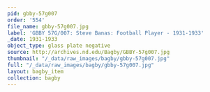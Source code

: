 ```yaml
---
pid: gbby-57g007
order: '554'
file_name: gbby-57g007.jpg
label: 'GBBY 57G/007: Steve Banas: Football Player - 1931-1933'
_date: 1931-1933
object_type: glass plate negative
source: http://archives.nd.edu/Bagby/GBBY-57g007.jpg
thumbnail: "/_data/raw_images/bagby/gbby-57g007.jpg"
full: "/_data/raw_images/bagby/gbby-57g007.jpg"
layout: bagby_item
collection: bagby
---
```

